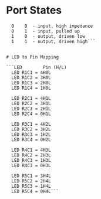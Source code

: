 # Port States

```DDR PORT
  0    0  - input, high impedance
  0    1  - input, pulled up
  1    0  - output, driven low
  1    1  - output, driven high```


# LED to Pin Mapping

```LED        Pin (H/L)
  LED R1C1 = 4H0L
  LED R1C2 = 3H0L
  LED R1C3 = 2H0L
  LED R1C4 = 1H0L

  LED R2C1 = 4H1L
  LED R2C2 = 3H1L
  LED R2C3 = 2H1L
  LED R2C4 = 0H1L

  LED R3C1 = 4H2L
  LED R3C2 = 3H2L
  LED R3C3 = 1H2L
  LED R3C4 = 0H2L

  LED R4C1 = 4H3L
  LED R4C2 = 2H3L
  LED R4C3 = 1H3L
  LED R4C3 = 0H3L

  LED R5C1 = 3H4L
  LED R5C2 = 2H4L
  LED R5C3 = 1H4L
  LED R5C4 = 0H4L```
